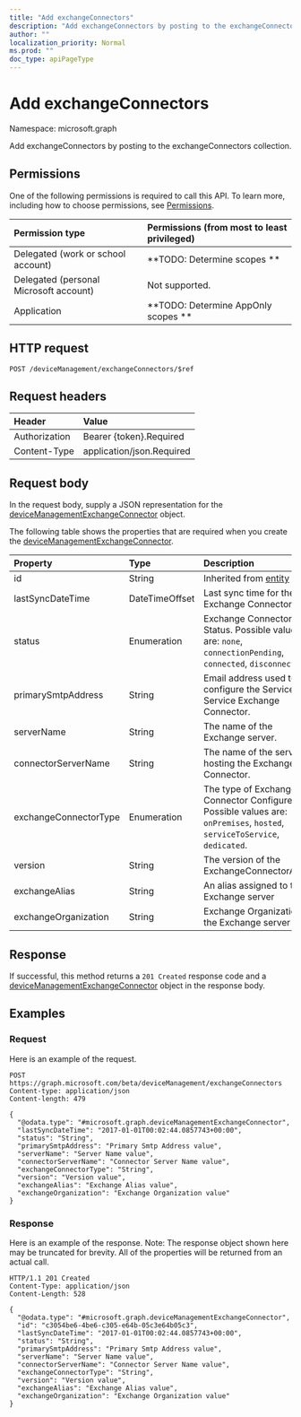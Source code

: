 ```yaml
---
title: "Add exchangeConnectors"
description: "Add exchangeConnectors by posting to the exchangeConnectors collection."
author: ""
localization_priority: Normal
ms.prod: ""
doc_type: apiPageType
---
```


# Add exchangeConnectors

Namespace: microsoft.graph

Add exchangeConnectors by posting to the exchangeConnectors collection.

## Permissions
One of the following permissions is required to call this API. To learn more, including how to choose permissions, see [Permissions](/concepts/permissions-reference.md).

|Permission type|Permissions (from most to least privileged)|
|:---|:---|
|Delegated (work or school account)|**TODO: Determine scopes **|
|Delegated (personal Microsoft account)|Not supported.|
|Application|**TODO: Determine AppOnly scopes **|

## HTTP request
<!-- {
  "blockType": "ignored"
}
-->
``` http
POST /deviceManagement/exchangeConnectors/$ref
```

## Request headers
|Header|Value|
|:---|:---|
|Authorization|Bearer {token}.Required|
|Content-Type|application/json.Required|

## Request body
In the request body, supply a JSON representation for the [deviceManagementExchangeConnector](../resources/devicemanagementexchangeconnector.md) object.

The following table shows the properties that are required when you create the [deviceManagementExchangeConnector](../resources/devicemanagementexchangeconnector.md).

|Property|Type|Description|
|:---|:---|:---|
|id|String| Inherited from [entity](../resources/entity.md)|
|lastSyncDateTime|DateTimeOffset|Last sync time for the Exchange Connector|
|status|Enumeration|Exchange Connector Status. Possible values are: `none`, `connectionPending`, `connected`, `disconnected`.|
|primarySmtpAddress|String|Email address used to configure the Service To Service Exchange Connector.|
|serverName|String|The name of the Exchange server.|
|connectorServerName|String|The name of the server hosting the Exchange Connector.|
|exchangeConnectorType|Enumeration|The type of Exchange Connector Configured. Possible values are: `onPremises`, `hosted`, `serviceToService`, `dedicated`.|
|version|String|The version of the ExchangeConnectorAgent|
|exchangeAlias|String|An alias assigned to the Exchange server|
|exchangeOrganization|String|Exchange Organization to the Exchange server|



## Response
If successful, this method returns a `201 Created` response code and a [deviceManagementExchangeConnector](../resources/devicemanagementexchangeconnector.md) object in the response body.

## Examples

### Request
Here is an example of the request.
<!-- {
  "blockType": "request",
  "name": "create_devicemanagementexchangeconnector_from_"
}
-->
``` http
POST https://graph.microsoft.com/beta/deviceManagement/exchangeConnectors
Content-type: application/json
Content-length: 479

{
  "@odata.type": "#microsoft.graph.deviceManagementExchangeConnector",
  "lastSyncDateTime": "2017-01-01T00:02:44.0857743+00:00",
  "status": "String",
  "primarySmtpAddress": "Primary Smtp Address value",
  "serverName": "Server Name value",
  "connectorServerName": "Connector Server Name value",
  "exchangeConnectorType": "String",
  "version": "Version value",
  "exchangeAlias": "Exchange Alias value",
  "exchangeOrganization": "Exchange Organization value"
}
```

### Response
Here is an example of the response. Note: The response object shown here may be truncated for brevity. All of the properties will be returned from an actual call.
<!-- {
  "blockType": "response",
  "truncated": true,
  "@odata.type": "microsoft.graph.devicemanagementexchangeconnector"
}
-->
``` http
HTTP/1.1 201 Created
Content-Type: application/json
Content-Length: 528

{
  "@odata.type": "#microsoft.graph.deviceManagementExchangeConnector",
  "id": "c3054be6-4be6-c305-e64b-05c3e64b05c3",
  "lastSyncDateTime": "2017-01-01T00:02:44.0857743+00:00",
  "status": "String",
  "primarySmtpAddress": "Primary Smtp Address value",
  "serverName": "Server Name value",
  "connectorServerName": "Connector Server Name value",
  "exchangeConnectorType": "String",
  "version": "Version value",
  "exchangeAlias": "Exchange Alias value",
  "exchangeOrganization": "Exchange Organization value"
}
```


